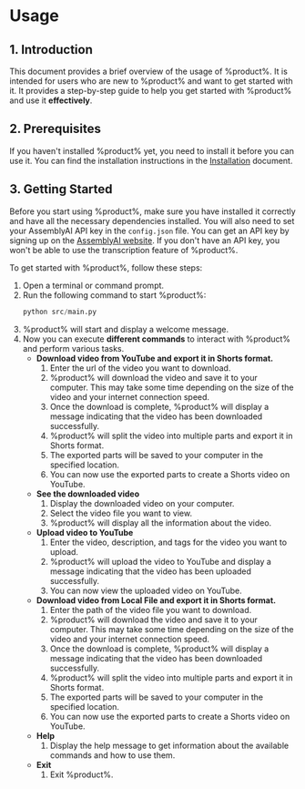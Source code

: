 # Usage


## 1. Introduction

This document provides a brief overview of the usage of %product%. It is intended for users who are new to %product% and want to get started with it. It provides a step-by-step guide to help you get started with %product% and use it **effectively**.

## 2. Prerequisites

If you haven't installed %product% yet, you need to install it before you can use it. You can find the installation instructions in the [Installation](Installation.md) document.

## 3. Getting Started

Before you start using %product%, make sure you have installed it correctly and have all the necessary dependencies installed.
You will also need to set your AssemblyAI API key in the `config.json` file. You can get an API key by signing up on the [AssemblyAI website](https://www.assemblyai.com/). If you don't have an API key, you won't be able to use the transcription feature of %product%.


To get started with %product%, follow these steps:

1. Open a terminal or command prompt.
2. Run the following command to start %product%:
    ```python
    python src/main.py
    ```
3. %product% will start and display a welcome message.
4. Now you can execute **different commands** to interact with %product% and perform various tasks.
    - **Download video from YouTube and export it in Shorts format.**
        1. Enter the url of the video you want to download.
        2. %product% will download the video and save it to your computer. This may take some time depending on the size of the video and your internet connection speed.
        3. Once the download is complete, %product% will display a message indicating that the video has been downloaded successfully.
        4. %product% will split the video into multiple parts and export it in Shorts format.
        5. The exported parts will be saved to your computer in the specified location.
        6. You can now use the exported parts to create a Shorts video on YouTube.
    - **See the downloaded video**
        1. Display the downloaded video on your computer.
        2. Select the video file you want to view.
        3. %product% will display all the information about the video.
    - **Upload video to YouTube**
        1. Enter the video, description, and tags for the video you want to upload.
        2. %product% will upload the video to YouTube and display a message indicating that the video has been uploaded successfully.
        3. You can now view the uploaded video on YouTube.
    - **Download video from Local File and export it in Shorts format.**
        1. Enter the path of the video file you want to download.
        2. %product% will download the video and save it to your computer. This may take some time depending on the size of the video and your internet connection speed.
        3. Once the download is complete, %product% will display a message indicating that the video has been downloaded successfully.
        4. %product% will split the video into multiple parts and export it in Shorts format.
        5. The exported parts will be saved to your computer in the specified location.
        6. You can now use the exported parts to create a Shorts video on YouTube.
    - **Help**
        1. Display the help message to get information about the available commands and how to use them.
    - **Exit**
        1. Exit %product%.
    
